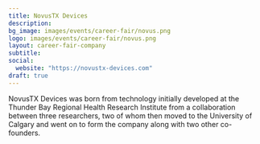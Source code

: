 ```yaml
---
title: NovusTX Devices
description:
bg_image: images/events/career-fair/novus.png
logo: images/events/career-fair/novus.png
layout: career-fair-company
subtitle:
social:
  website: "https://novustx-devices.com"
draft: true
---
```


NovusTX Devices was born from technology initially developed at the Thunder Bay Regional Health Research Institute from a collaboration between three researchers, two of whom then moved to the University of Calgary and went on to form the company along with two other co-founders.
